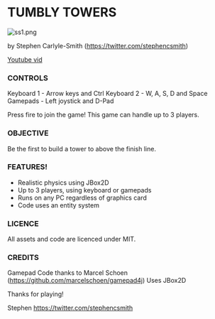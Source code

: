 # TUMBLY TOWERS

![ss1.png](http://i.imgur.com/CuponTl.png)

by Stephen Carlyle-Smith (https://twitter.com/stephencsmith)

[Youtube vid](https://www.youtube.com/watch?v=uFJp9MAAa4Q)


### CONTROLS
Keyboard 1 - Arrow keys and Ctrl
Keyboard 2 - W, A, S, D and Space
Gamepads - Left joystick and D-Pad

Press fire to join the game!  This game can handle up to 3 players.


### OBJECTIVE
Be the first to build a tower to above the finish line.


### FEATURES!
* Realistic physics using JBox2D
* Up to 3 players, using keyboard or gamepads
* Runs on any PC regardless of graphics card
* Code uses an entity system


### LICENCE
All assets and code are licenced under MIT.


### CREDITS
Gamepad Code thanks to Marcel Schoen (https://github.com/marcelschoen/gamepad4j)
Uses JBox2D

Thanks for playing!

Stephen
https://twitter.com/stephencsmith